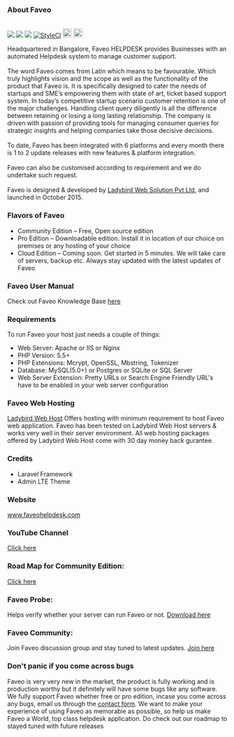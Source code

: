 ﻿<h3>About Faveo</h3>
<br><img src="https://travis-ci.org/ladybirdweb/faveo-helpdesk.svg?branch=master">&nbsp;<img src="https://img.shields.io/badge/License-OSL-blue.svg">&nbsp;<a href="https://gitter.im/ladybirdweb/faveo-helpdesk" target="_blank"><img src="https://badges.gitter.im/ladybirdweb/faveo-helpdesk.svg"></a>&nbsp;<a href="https://styleci.io/repos/34716238"><img src="https://styleci.io/repos/34716238/shield" alt="StyleCI"></a>&nbsp;<a href="http://squizlabs.github.io/PHP_CodeSniffer/analysis/ladybirdweb/faveo-helpdesk/index.html" target="_blank"><img src="http://squizlabs.github.io/PHP_CodeSniffer/analysis/ladybirdweb/faveo-helpdesk/grade.svg" height="21px"></a>&nbsp;<a href="https://scrutinizer-ci.com/g/ladybirdweb/faveo-helpdesk/?branch=master" target="_blank"><img src="https://scrutinizer-ci.com/g/ladybirdweb/faveo-helpdesk/badges/quality-score.png?b=master" height="21px"></a></br>
<p>Headquartered in Bangalore, Faveo HELPDESK provides Businesses with an automated Helpdesk system to manage customer support. 
<br/><br/>
The word Faveo comes from Latin which means to be favourable. Which truly highlights vision and the scope as well as the functionality of the product that Faveo is. It is specifically designed to cater the needs of startups and SME’s empowering them with state of art, ticket based support system. In today’s competitive startup scenario customer retention is one of the major challenges. Handling client query diligently is all the difference between retaining or losing a long lasting relationship. The company is driven with passion of providing tools for managing consumer queries for strategic insights and helping companies take those decisive decisions.
<br/><br/>
To date, Faveo has been integrated with 6 platforms and every month there is 1 to 2 update releases with new features & platform integration.
<br/><br/>
Faveo can also be customised according to requirement and we do undertake such request.
<br/><br/>
Faveo is designed & developed by <a href="http://www.ladybirdweb.com/" target="_blank">Ladybird Web Solution Pvt Ltd</a>, and launched in October 2015.</p>
<h3>Flavors of Faveo</h3>
<ul>
  <li>Community Edition – Free, Open source edition</li>
  <li>Pro Edition – Downloadable edition. Install it in location of our choice on premises or any hosting of your choice </li>
  <li>Cloud Edition – Coming soon. Get started in 5 minutes. We will take care of servers, backup etc. Always stay updated with the latest updates of Faveo</li>
</ul>


<h3><a id="user-content-faveo-user-manual" href="https://github.com/ladybirdweb/faveo-helpdesk#faveo-user-manual" aria-hidden="true"></a>Faveo User Manual</h3>
<p>Check out Faveo Knowledge Base <a href="http://www.ladybirdweb.com/support/knowledgebase" target="_blank">here</a></p>
<h3><a id="user-content-requirements" href="https://github.com/ladybirdweb/faveo-helpdesk#requirements" aria-hidden="true"></a>Requirements</h3>
<p>To run Faveo your host just needs a couple of things:</p>
<ul>
<li> Web Server: Apache or IIS or Nginx</li>
<li> PHP Version: 5.5+</li>
<li> PHP Extensions: Mcrypt, OpenSSL, Mbstring, Tokenizer</li>
<li> Database: MySQL(5.0+) or Postgres or SQLite or SQL Server</li>
<li> Web Server Extension: Pretty URLs or Search Engine Friendly URL's have to be enabled in your web server configuration</li>
</ul>

<h3>Faveo Web Hosting</h3>
<p><a href="http://www.store.ladybirdwebhost.com/" target="_blank">Ladybird Web Host</a> Offers hosting with minimum requirement to host Faveo web application. Faveo has been tested on Ladybird Web Host servers &amp; works very well in their server environment. All web hosting packages offered by Ladybird Web Host come with 30 day money back gurantee.</p>
<h3><a id="user-content-credits" href="https://github.com/ladybirdweb/faveo-helpdesk#credits" aria-hidden="true"></a>Credits</h3>
<ul>
  <li>Laravel Framework</li>
  <li>Admin LTE Theme</li>
</ul>

<h3><a id="user-content-website" href="https://github.com/ladybirdweb/faveo-helpdesk#website" aria-hidden="true"></a>Website</h3>
<p><a href="http://www.faveohelpdesk.com/" target="_blank">www.faveohelpdesk.com</a></p>

<h3>YouTube Channel</h3>
<p><a href="https://www.youtube.com/channel/UC-eqh-h241b1janp6sU7Iiw" target="_blank">Click here</a></p>

<h3>Road Map for Community Edition:</h3>
<p><a href="http://www.faveohelpdesk.com/faveo-helpdesk-road-map" target="_blank">Click here</a></p>

<h3>Faveo Probe:</h3>
<p>Helps verify whether your server can run Faveo or not. 
<a href="https://github.com/ladybirdweb/faveo-probe" target="_blank">Download here</a></p>

<h3>Faveo Community:</h3>
<p>Join Faveo discussion group and stay tuned to latest updates. 
<a href="https://www.linkedin.com/groups/8429668" target="_blank">Join here</a></p>

<h3>Don't panic if you come across bugs</h3>
<p>Faveo is very very new in the market, the product is fully working and is production worthy but it definitely will have some bugs like any software. We fully support Faveo whether free or pro edition, incase you come across any bugs, email us through the <a href="http://www.faveohelpdesk.com/contact-us/">contact form</a>. We want to make your experience of using Faveo as memorable as possible, so help us make Faveo a World, top class helpdesk application. Do check out our roadmap to stayed tuned with future releases </p>
